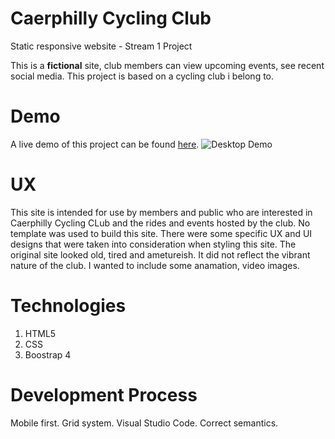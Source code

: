 # Caerphilly Cycling Club
Static responsive website - Stream 1 Project

This is a **fictional**  site, club members can view upcoming events, see recent social media. This project is based on a cycling club i belong to. 
# Demo
A live demo of this project can be found [here](https://ictwise.github.io/caerhilly-cycling-club/). 
![Desktop Demo](https://www.caerphillycc.co.uk/wp-content/uploads/2021/05/CCC-Castle-Path-1010x300.jpg "Desktop Demo")
# UX
This site is intended for use by members and public who are interested in Caerphilly Cycling CLub and the rides and events hosted by the club.
No template was used to build this site. There were some specific UX and UI designs that were taken into consideration when styling this site. The original site looked old, tired and ametureish. It did not reflect the vibrant nature of the club. I wanted to include some anamation, video images.

# Technologies 
1. HTML5
2. CSS
3. Boostrap 4

# Development Process 

Mobile first. Grid system. Visual Studio Code. Correct semantics.

